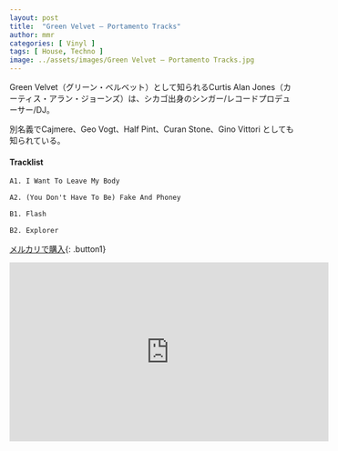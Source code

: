 ```yaml
---
layout: post
title:  "Green Velvet – Portamento Tracks"
author: mmr
categories: [ Vinyl ]
tags: [ House, Techno ]
image: ../assets/images/Green Velvet – Portamento Tracks.jpg
---
```


Green Velvet（グリーン・ベルベット）として知られるCurtis Alan Jones（カーティス・アラン・ジョーンズ）は、シカゴ出身のシンガー/レコードプロデューサー/DJ。 

別名義でCajmere、Geo Vogt、Half Pint、Curan Stone、Gino Vittori としても知られている。

#### Tracklist
```md
A1. I Want To Leave My Body

A2. (You Don't Have To Be) Fake And Phoney

B1. Flash

B2. Explorer
```

[メルカリで購入](https://jp.mercari.com/item/m55278073484?afid=6142608987){: .button1}

<iframe width="560" height="315" src="https://www.youtube.com/embed/OVIMEj9qN3g?si=f81gY7AyZq7f6dSL" title="YouTube video player" frameborder="0" allow="accelerometer; autoplay; clipboard-write; encrypted-media; gyroscope; picture-in-picture; web-share" referrerpolicy="strict-origin-when-cross-origin" allowfullscreen></iframe>